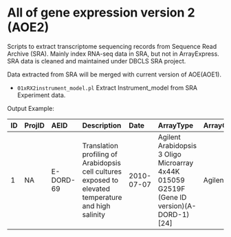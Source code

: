 # All of gene expression version 2 (AOE2)

Scripts to extract transcriptome sequencing records from Sequence Read Archive (SRA). 
Mainly index RNA-seq data in SRA, but not in ArrayExpress.
SRA data is cleaned and maintained under DBCLS SRA project.

Data extracted from SRA will be merged with current version of AOE(AOE1).

- `01xRX2instrument_model.pl` Extract Instrument_model from SRA Experiment data.

Output Example:

|  ID |ProjID|AEID| Description | Date | ArrayType | ArrayGroup | Technology | Instrument | NGSGroup | Organisms | Rep_organism  |
|:-----------|:-----------|:-----------|:-----------|:-----------|:-----------|:-----------|:-----------|:-----------|:-----------|:-----------|:-----------|
|1|NA|  E-DORD-69 | Translation profiling of Arabidopsis cell cultures exposed to elevated temperature and high salinity | 2010-07-07 | Agilent Arabidopsis 3 Oligo Microarray 4x44K 015059 G2519F (Gene ID version)(A-DORD-1)[24]  | Agilent | array assay | NA | NA | Arabidopsis thaliana[24]  | Arabidopsis thaliana  |


